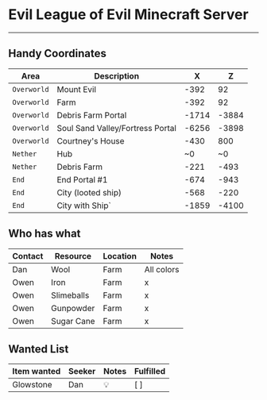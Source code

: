 # Evil League of Evil Minecraft Server
---

## Handy Coordinates

| Area | Description | X | Z|
| ---  | --- | --- | --- |
| `Overworld`  | Mount Evil | -392 | 92 |
| `Overworld`  | Farm | -392 | 92 |
| `Overworld`  | Debris Farm Portal | -1714 | -3884 |
| `Overworld`  | Soul Sand Valley/Fortress Portal | -6256 | -3898 |
| `Overworld`  | Courtney's House | -430 | 800 |
| `Nether`  | Hub | ~0 | ~0 |
| `Nether`  | Debris Farm | -221 | -493 |
| `End` |End Portal #1| -674 | -943 |
| `End` |City (looted ship)| -568 | -220 |
| `End` |City with Ship` | -1859 | -4100 |

## Who has what
| Contact | Resource | Location | Notes |
| ---  | --- | --- | --- |
| Dan | Wool | Farm | All colors|
| Owen | Iron | Farm | x |
| Owen | Slimeballs | Farm | x |
| Owen | Gunpowder | Farm | x |
| Owen | Sugar Cane | Farm | x |

## Wanted List
| Item wanted | Seeker | Notes | Fulfilled |
| ---  | --- | --- | --- |
| Glowstone | Dan | :bulb: | [ ] |